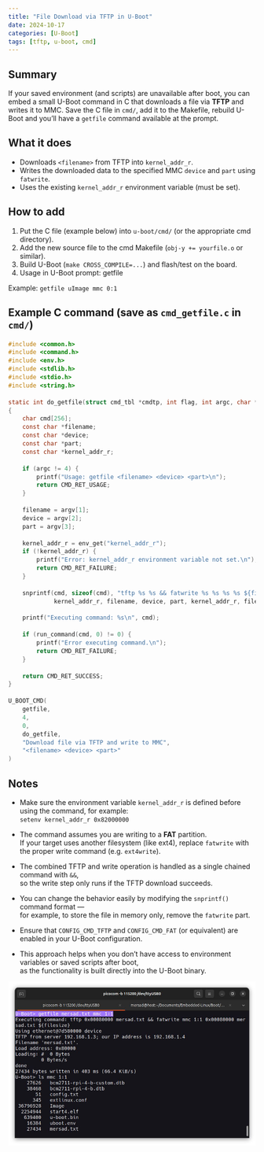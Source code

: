 ```yaml
---
title: "File Download via TFTP in U-Boot"
date: 2024-10-17
categories: [U-Boot]
tags: [tftp, u-boot, cmd]
---
```


## Summary
If your saved environment (and scripts) are unavailable after boot, you can embed a small U-Boot command in C that downloads a file via **TFTP** and writes it to MMC. Save the C file in `cmd/`, add it to the Makefile, rebuild U-Boot and you’ll have a `getfile` command available at the prompt.

## What it does
- Downloads `<filename>` from TFTP into `kernel_addr_r`.  
- Writes the downloaded data to the specified MMC `device` and `part` using `fatwrite`.  
- Uses the existing `kernel_addr_r` environment variable (must be set).

## How to add
1. Put the C file (example below) into `u-boot/cmd/` (or the appropriate cmd directory).  
2. Add the new source file to the cmd Makefile (`obj-y += yourfile.o` or similar).  
3. Build U-Boot (`make CROSS_COMPILE=...`) and flash/test on the board.  
4. Usage in U-Boot prompt: getfile <filename> <device> <part>

Example: `getfile uImage mmc 0:1`

## Example C command (save as `cmd_getfile.c` in `cmd/`)
```c
#include <common.h>
#include <command.h>
#include <env.h>
#include <stdlib.h>
#include <stdio.h>
#include <string.h>

static int do_getfile(struct cmd_tbl *cmdtp, int flag, int argc, char *const argv[])
{
    char cmd[256];
    const char *filename;
    const char *device;
    const char *part;
    const char *kernel_addr_r;

    if (argc != 4) {
        printf("Usage: getfile <filename> <device> <part>\n");
        return CMD_RET_USAGE;
    }

    filename = argv[1];
    device = argv[2];
    part = argv[3];

    kernel_addr_r = env_get("kernel_addr_r");
    if (!kernel_addr_r) {
        printf("Error: kernel_addr_r environment variable not set.\n");
        return CMD_RET_FAILURE;
    }

    snprintf(cmd, sizeof(cmd), "tftp %s %s && fatwrite %s %s %s %s ${filesize}",
             kernel_addr_r, filename, device, part, kernel_addr_r, filename);

    printf("Executing command: %s\n", cmd);

    if (run_command(cmd, 0) != 0) {
        printf("Error executing command.\n");
        return CMD_RET_FAILURE;
    }

    return CMD_RET_SUCCESS;
}

U_BOOT_CMD(
    getfile,
    4,
    0,
    do_getfile,
    "Download file via TFTP and write to MMC",
    "<filename> <device> <part>"
)
```

## Notes

- Make sure the environment variable `kernel_addr_r` is defined before using the command, for example:  
  `setenv kernel_addr_r 0x82000000`
  
- The command assumes you are writing to a **FAT** partition.  
  If your target uses another filesystem (like ext4), replace `fatwrite` with the proper write command (e.g. `ext4write`).

- The combined TFTP and write operation is handled as a single chained command with `&&`,  
  so the write step only runs if the TFTP download succeeds.

- You can change the behavior easily by modifying the `snprintf()` command format —  
  for example, to store the file in memory only, remove the `fatwrite` part.

- Ensure that `CONFIG_CMD_TFTP` and `CONFIG_CMD_FAT` (or equivalent) are enabled in your U-Boot configuration.

- This approach helps when you don’t have access to environment variables or saved scripts after boot,  
  as the functionality is built directly into the U-Boot binary.

![File-download-uboot](/assets/img/file_download_uboot.png)

